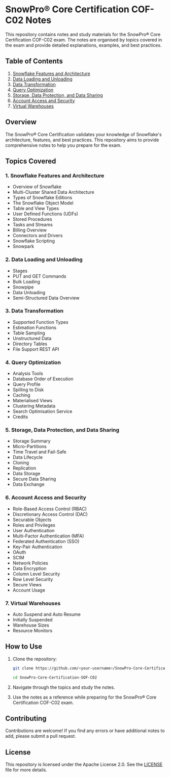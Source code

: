 # SnowPro® Core Certification COF-C02 Notes

This repository contains notes and study materials for the SnowPro® Core Certification COF-C02 exam. The notes are organised by topics covered in the exam and provide detailed explanations, examples, and best practices.

## Table of Contents

1. [Snowflake Features and Architecture](https://github.com/faisalm1997/SnowPro-Core-Certification-SOF-C02/blob/ff957058c04dbdb80c7cbd5bf4995ea9ec301a1b/Snowflake_features_and_architecture.md)
2. [Data Loading and Unloading](https://github.com/faisalm1997/SnowPro-Core-Certification-SOF-C02/blob/ff957058c04dbdb80c7cbd5bf4995ea9ec301a1b/Data_loading_unloading.md)
3. [Data Transformation](https://github.com/faisalm1997/SnowPro-Core-Certification-SOF-C02/blob/ff957058c04dbdb80c7cbd5bf4995ea9ec301a1b/Data_transformations.md)
4. [Query Optimization](https://github.com/faisalm1997/SnowPro-Core-Certification-SOF-C02/blob/ff957058c04dbdb80c7cbd5bf4995ea9ec301a1b/Query_Optimisation.md)
5. [Storage, Data Protection, and Data Sharing](https://github.com/faisalm1997/SnowPro-Core-Certification-SOF-C02/blob/ff957058c04dbdb80c7cbd5bf4995ea9ec301a1b/Storage_DataProtection_DataSharing.md)
6. [Account Access and Security](https://github.com/faisalm1997/SnowPro-Core-Certification-SOF-C02/blob/ff957058c04dbdb80c7cbd5bf4995ea9ec301a1b/Account_access_security.md)
7. [Virtual Warehouses](https://github.com/faisalm1997/SnowPro-Core-Certification-SOF-C02/blob/ff957058c04dbdb80c7cbd5bf4995ea9ec301a1b/Virtual_warehouses.md)

## Overview

The SnowPro® Core Certification validates your knowledge of Snowflake's architecture, features, and best practices. This repository aims to provide comprehensive notes to help you prepare for the exam.

## Topics Covered

### 1. Snowflake Features and Architecture

- Overview of Snowflake
- Multi-Cluster Shared Data Architecture
- Types of Snowflake Editions
- The Snowflake Object Model
- Table and View Types
- User Defined Functions (UDFs)
- Stored Procedures
- Tasks and Streams
- Billing Overview
- Connectors and Drivers
- Snowflake Scripting
- Snowpark

### 2. Data Loading and Unloading

- Stages
- PUT and GET Commands
- Bulk Loading
- Snowpipe
- Data Unloading
- Semi-Structured Data Overview

### 3. Data Transformation

- Supported Function Types
- Estimation Functions
- Table Sampling
- Unstructured Data
- Directory Tables
- File Support REST API

### 4. Query Optimization

- Analysis Tools
- Database Order of Execution
- Query Profile
- Spilling to Disk
- Caching
- Materialised Views
- Clustering Metadata
- Search Optimisation Service
- Credits

### 5. Storage, Data Protection, and Data Sharing

- Storage Summary
- Micro-Partitions
- Time Travel and Fail-Safe
- Data Lifecycle
- Cloning
- Replication
- Data Storage
- Secure Data Sharing
- Data Exchange

### 6. Account Access and Security

- Role-Based Access Control (RBAC)
- Discretionary Access Control (DAC)
- Securable Objects
- Roles and Privileges
- User Authentication
- Multi-Factor Authentication (MFA)
- Federated Authentication (SSO)
- Key-Pair Authentication
- OAuth
- SCIM
- Network Policies
- Data Encryption
- Column Level Security
- Row Level Security
- Secure Views
- Account Usage

### 7. Virtual Warehouses

- Auto Suspend and Auto Resume
- Initially Suspended
- Warehouse Sizes
- Resource Monitors

## How to Use

1. Clone the repository:

    ```bash
    git clone https://github.com/<your-username>/SnowPro-Core-Certification-SOF-C02.git
    
    cd SnowPro-Core-Certification-SOF-C02
    ```

2. Navigate through the topics and study the notes.

3. Use the notes as a reference while preparing for the SnowPro® Core Certification COF-C02 exam.

## Contributing

Contributions are welcome! If you find any errors or have additional notes to add, please submit a pull request.

## License

This repository is licensed under the Apache License 2.0. See the [LICENSE](LICENSE) file for more details.
